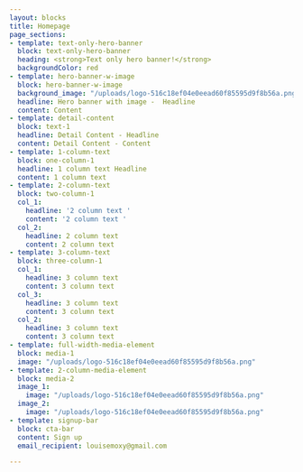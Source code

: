 ```yaml
---
layout: blocks
title: Homepage
page_sections:
- template: text-only-hero-banner
  block: text-only-hero-banner
  heading: <strong>Text only hero banner!</strong>
  backgroundColor: red
- template: hero-banner-w-image
  block: hero-banner-w-image
  background_image: "/uploads/logo-516c18ef04e0eead60f85595d9f8b56a.png"
  headline: Hero banner with image -  Headline
  content: Content
- template: detail-content
  block: text-1
  headline: Detail Content - Headline
  content: Detail Content - Content
- template: 1-column-text
  block: one-column-1
  headline: 1 column text Headline
  content: 1 column text
- template: 2-column-text
  block: two-column-1
  col_1:
    headline: '2 column text '
    content: '2 column text '
  col_2:
    headline: 2 column text
    content: 2 column text
- template: 3-column-text
  block: three-column-1
  col_1:
    headline: 3 column text
    content: 3 column text
  col_3:
    headline: 3 column text
    content: 3 column text
  col_2:
    headline: 3 column text
    content: 3 column text
- template: full-width-media-element
  block: media-1
  image: "/uploads/logo-516c18ef04e0eead60f85595d9f8b56a.png"
- template: 2-column-media-element
  block: media-2
  image_1:
    image: "/uploads/logo-516c18ef04e0eead60f85595d9f8b56a.png"
  image_2:
    image: "/uploads/logo-516c18ef04e0eead60f85595d9f8b56a.png"
- template: signup-bar
  block: cta-bar
  content: Sign up
  email_recipient: louisemoxy@gmail.com

---
```

